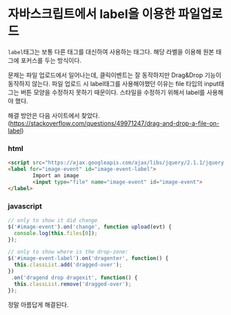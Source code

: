# 자바스크립트에서 label을 이용한 파일업로드
`label`태그는 보통 다른 태그를 대신하여 사용하는 태그다. 해당 라벨을 이용해 원본 태그에 포커스를 두는 방식이다.  

문제는 파일 업로드에서 일어나는데, 클릭이벤트는 잘 동작하지만 Drag&Drop 기능이 동작하지 않는다. 파일 업로드 시 label태그를 사용해야했던 이유는 file 타입의 input태그는 버튼 모양을 수정하지 못하기 때문이다. 스타일을 수정하기 위해서 label를 사용해야 했다.

해결 방안은 다음 사이트에서 찾았다.(https://stackoverflow.com/questions/49971247/drag-and-drop-a-file-on-label)

### html
```html
<script src="https://ajax.googleapis.com/ajax/libs/jquery/2.1.1/jquery.min.js"></script>
<label for="image-event" id="image-event-label">
    	Import an image
    	<input type="file" name="image-event" id="image-event">
</label>
```

### javascript
```javascript
// only to show it did change
$('#image-event').on('change', function upload(evt) {
  console.log(this.files[0]);
});

// only to show where is the drop-zone:
$('#image-event-label').on('dragenter', function() {
  this.classList.add('dragged-over');
})
 .on('dragend drop dragexit', function() {
  this.classList.remove('dragged-over');
});
```

정말 아름답게 해결된다.